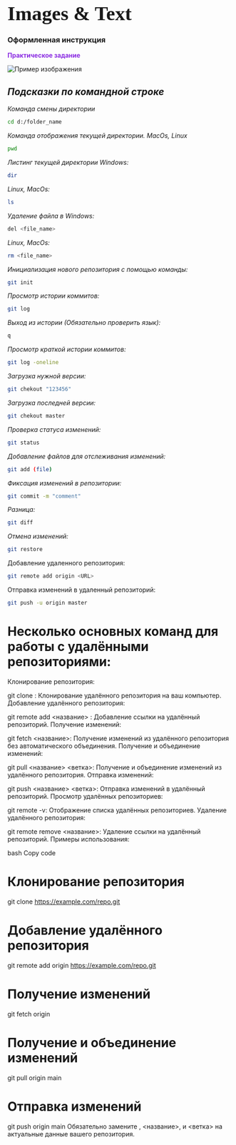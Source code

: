 # <span style="font-family: Mistral; font-size: 1.6em;">**Images & Text**</span>

### **Оформленная инструкция**
<span style="color:#8a2be2;">**Практическое задание**</span>

![Пример изображения](2024-03-02T221835.787.jpeg)


## *Подсказки по командной строке*

*Команда смены директории*
```sh
cd d:/folder_name
```
*Команда отображения текущей директории.
MacOs, Linux*
```sh
pwd
```
*Листинг текущей директории Windows:*
```sh
dir
```
*Linux, MacOs:*
```sh
ls
```
*Удаление файла в Windows:*
```sh
del <file_name>
```
*Linux, MacOs:*
```sh
rm <file_name>
```
*Инициализация нового репозитория с помощью команды:*
```sh
git init
```
*Просмотр истории коммитов:*
```sh
git log
```
*Выход из истории (Обязательно проверить язык):*
```sh
q
```
*Просмотр краткой истории коммитов:*
```sh
git log -oneline
```
*Загрузка нужной версии:*
```sh
git chekout "123456"
```
*Загрузка последней версии:*
```sh
git chekout master
```
*Проверка статуса изменений:*
```sh
git status
```
*Добавление файлов для отслеживания изменений:*
```sh
git add (file)
```
*Фиксация изменений в репозитории:*
```sh
git commit -m "comment"
```
*Разница:*
```sh
git diff
```
*Отмена изменений:*
```sh
git restore
```
Добавление удаленного репозитория:
```sh
git remote add origin <URL>
```
Отправка изменений в удаленный репозиторий:
```sh
git push -u origin master
```
# Несколько основных команд для работы с удалёнными репозиториями:

Клонирование репозитория:

git clone <URL>: Клонирование удалённого репозитория на ваш компьютер.
Добавление удалённого репозитория:

git remote add <название> <URL>: Добавление ссылки на удалённый репозиторий.
Получение изменений:

git fetch <название>: Получение изменений из удалённого репозитория без автоматического объединения.
Получение и объединение изменений:

git pull <название> <ветка>: Получение и объединение изменений из удалённого репозитория.
Отправка изменений:

git push <название> <ветка>: Отправка изменений в удалённый репозиторий.
Просмотр удалённых репозиториев:

git remote -v: Отображение списка удалённых репозиториев.
Удаление удалённого репозитория:

git remote remove <название>: Удаление ссылки на удалённый репозиторий.
Примеры использования:

bash
Copy code
# Клонирование репозитория
git clone https://example.com/repo.git

# Добавление удалённого репозитория
git remote add origin https://example.com/repo.git

# Получение изменений
git fetch origin

# Получение и объединение изменений
git pull origin main

# Отправка изменений
git push origin main
Обязательно замените <URL>, <название>, и <ветка> на актуальные данные вашего репозитория.
